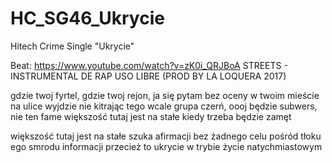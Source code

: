 # HC_SG46_Ukrycie
Hitech Crime Single "Ukrycie"

Beat: https://www.youtube.com/watch?v=zK0i_QRJBoA 
STREETS - INSTRUMENTAL DE RAP USO LIBRE (PROD BY LA LOQUERA 2017)

gdzie twoj fyrtel, gdzie twoj rejon, ja się pytam bez oceny
w twoim mieście na ulice
wyjdzie nie kitrając tego wcale
grupa czerń, oooj
będzie subwers, nie ten fame
większość tutaj jest na stałe
kiedy trzeba będzie zamęt

większość tutaj jest na stałe
szuka afirmacji bez żadnego celu
pośród tłoku ego smrodu informacji
przecież to ukrycie 
w trybie życie 
natychmiastowym




